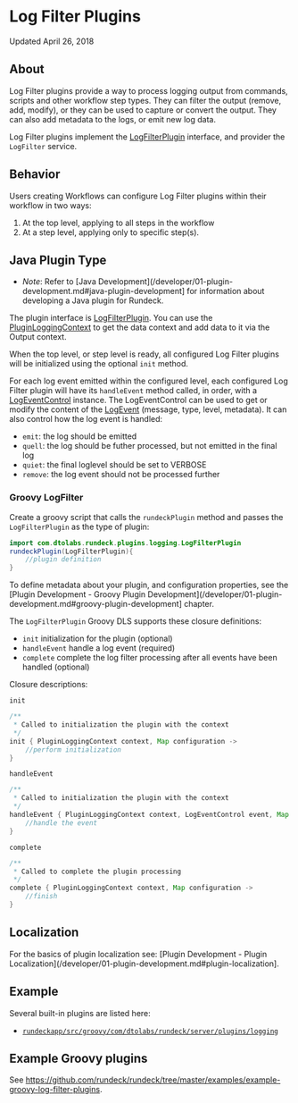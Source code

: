 # Log Filter Plugins

Updated April 26, 2018

## About

Log Filter plugins provide a way to process logging output from commands, scripts and other workflow step types. They can filter the output (remove, add, modify), or they can be used to capture or convert the output. They can also add metadata to the logs, or emit new log data.

Log Filter plugins implement the [LogFilterPlugin] interface, and provider the `LogFilter` service.

## Behavior

Users creating Workflows can configure Log Filter plugins within their workflow in two ways:

1. At the top level, applying to all steps in the workflow
2. At a step level, applying only to specific step(s).

## Java Plugin Type

- _Note_: Refer to [Java Development](/developer/01-plugin-development.md#java-plugin-development] for information about developing a Java plugin for Rundeck.

The plugin interface is [LogFilterPlugin][]. You can use the [PluginLoggingContext] to get the data context and add data to it via the Output context.

When the top level, or step level is ready, all configured Log Filter plugins will be initialized using the optional `init` method.

For each log event emitted within the configured level, each configured Log Filter plugin will have its `handleEvent` method called, in order,
with a [LogEventControl] instance. The LogEventControl can be used to get or modify the content of the [LogEvent] (message, type, level, metadata).
It can also control how the log event is handled:

- `emit`: the log should be emitted
- `quell`: the log should be futher processed, but not emitted in the final log
- `quiet`: the final loglevel should be set to VERBOSE
- `remove`: the log event should not be processed further

[logfilterplugin]: ${javadocbase}/com/dtolabs/rundeck/plugins/logging/LogFilterPlugin.html
[pluginloggingcontext]: ${javadocbase}/com/dtolabs/rundeck/core/logging/PluginLoggingContext.html
[logeventcontrol]: ${javadocbase}/com/dtolabs/rundeck/core/logging/LogEventControl.html
[logevent]: ${javadocbase}/com/dtolabs/rundeck/core/logging/LogEvent.html

### Groovy LogFilter

Create a groovy script that calls the `rundeckPlugin` method and passes the `LogFilterPlugin` as the type of plugin:

```java
import com.dtolabs.rundeck.plugins.logging.LogFilterPlugin
rundeckPlugin(LogFilterPlugin){
    //plugin definition
}
```

To define metadata about your plugin, and configuration properties, see the [Plugin Development - Groovy Plugin Development](/developer/01-plugin-development.md#groovy-plugin-development] chapter.

The `LogFilterPlugin` Groovy DLS supports these closure definitions:

- `init` initialization for the plugin (optional)
- `handleEvent` handle a log event (required)
- `complete` complete the log filter processing after all events have been handled (optional)

Closure descriptions:

`init`

```java
/**
 * Called to initialization the plugin with the context
 */
init { PluginLoggingContext context, Map configuration ->
    //perform initialization
}
```

`handleEvent`

```java
/**
 * Called to initialization the plugin with the context
 */
handleEvent { PluginLoggingContext context, LogEventControl event, Map configuration ->
    //handle the event
}
```

`complete`

```java
/**
 * Called to complete the plugin processing
 */
complete { PluginLoggingContext context, Map configuration ->
    //finish
}
```

## Localization

For the basics of plugin localization see: [Plugin Development - Plugin Localization](/developer/01-plugin-development.md#plugin-localization].

## Example

Several built-in plugins are listed here:

- [`rundeckapp/src/groovy/com/dtolabs/rundeck/server/plugins/logging`](https://github.com/rundeck/rundeck/tree/master/rundeckapp/src/groovy/com/dtolabs/rundeck/server/plugins/logging)

## Example Groovy plugins

See <https://github.com/rundeck/rundeck/tree/master/examples/example-groovy-log-filter-plugins>.
